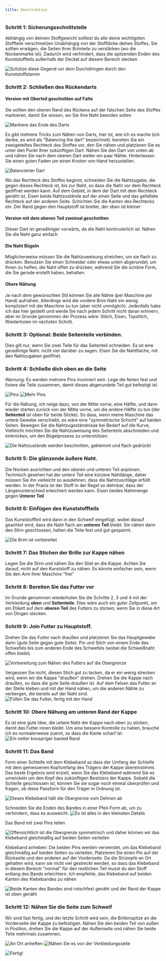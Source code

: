 ```yaml
---
title: Konstruktion
---
```


### Schritt 1: Sicherungsschnittstelle

Abhängig von deinem Stoffgewicht solltest du alle deine wichtigsten Stoffteile verschmelzen Unabhängig von der Stoffdicke deines Stoffes, Sie sollten erwägen, die Seiten Ihrer Brimteile zu verstärken (wo die Nockenmarke ist). Dadurch wird verhindert, dass die spitzenden Enden des Kunststoffteils außerhalb der Deckel auf diesem Bereich stecken

![Schütze diese Gegend vor dem Durchdringen durch den Kunststoffstamm](step16.svg)

### Schritt 2: Schließen des Rückendarts

#### Version mit Oberteil geschnitten auf Falte

Sie sollten den oberen Rand des Rückens auf der falschen Seite des Stoffes markieren, damit Sie wissen, wo Sie Ihre Naht beenden sollen

![Markiere das Ende des Darts](step01.jpg)

Es gibt mehrere Tricks zum Nähen von Darts, hier ist, wie ich es mache (ich denke, es wird als "Balancing the dart" bezeichnet): bereiten Sie ein zweigeteiltes Rechteck des Stoffes vor, den Sie nähen und platzieren Sie es unter den Punkt Ihrer zukünftigen Dart. Nähen Sie den Dart von unten ab und nähen Sie nach dem oberen Dart weiter ein paar Nähte. Hinterlassen Sie einen guten Faden um einen Knoten von Hand herzustellen.

![Balancierter Dart](step02.jpg)

Wo das Rechteck des Stoffes beginnt, schneiden Sie die Nahtzugabe, die gegen dieses Rechteck ist, bis zur Naht, so dass die Naht vor dem Rechteck geöffnet werden kann. Auf dem Gebiet, in dem der Dart mit dem Rechteck genäht ist, Eisen beide Nahtzustände auf der einen Seite und das gefaltete Rechteck auf der anderen Seite. Schichten Sie die Kanten des Rechtecks ein. Der Rand gegen den Hauptstoff ist breiter, der oben ist kleiner

#### Version mit dem oberen Teil zweimal geschnitten

Dieser Dart ist geradliniger vorwärts, da die Naht kontinuierlich ist. Nähen Sie die Naht ganz einfach

#### Die Naht Bügeln

Möglicherweise müssen Sie die Nahtzuweisung streichen, um sie flach zu drücken. Benutzen Sie einen Schneider oder etwas unten abgerundet, um Ihnen zu helfen, die Naht offen zu drücken, während Sie die schöne Form, die Sie gerade erstellt haben, behalten.

#### Obere Nähung

Je nach dem gewünschten Stil können Sie alle Nähte (per Maschine per Hand) aufnähen. Allerdings wird die vordere Brim Naht ein wenig kompliziert mit der Maschine zu tun (aber nicht unmöglich). Jedenfalls habe ich das hier gestellt und werde Sie nach jedem Schritt nicht daran erinnern, aber im Grunde genommen der Prozess wäre: Stitch, Eisen, Topstitch, Wiederholen im nächsten Schritt.

### Schritt 3: Optional: Beide Seitenteile verbinden.

Dies gilt nur, wenn Sie zwei Teile für das Seitenteil schneiden. Es ist eine geradlinige Naht. nicht viel darüber zu sagen. Eisen Sie die Nahtflache, mit den Nahtzugaben geöffnet.

### Schritt 4: Schließe dich oben an die Seite

Warnung: Es werden mehrere Pins involviert sein. Lege die Noten fest und fixiere die Teile zusammen, damit dieses abgerundete Teil gut befestigt ist.

![Pins](step03.jpg) ![Mehr Pins](step04.jpg)

Für die Nähung, ich neige dazu, von der Mitte vorne, eine Hälfte, und dann wieder starten zurück von der Mitte vorne, um die andere Hälfte zu tun (der **Seitenteil** ist oben für beide Sticke). So dass, wenn meine Maschine das untere Gewebe verschiebt, es wäre eine "symmetrische Schicht" auf beiden Seiten. Bewegen Sie die Nahtzugeständnisse bei Bedarf auf die Kurve, Vielleicht möchten Sie die Nahtzuweisung des Seitenteils abschneiden und einknicken, um den Bügelprozess zu unterstützen.

![Die Nahtzustände werden beschnitten, geklemmt und flach gedrückt](step05.jpg)

### Schritt 5: Die glänzende äußere Naht.

Die Nocken ausrichten und den oberen und unteren Teil anpinnen. Technisch gesehen hat der untere Teil eine kürzere Nahtlänge, daher müssen Sie ihn vielleicht so ausdehnen, dass die Nahtzuschläge erfüllt werden. In der Praxis ist der Stoff in der Regel so dehnbar, dass der Längenunterschied erleichtert werden kann. Eisen beides Nahtmenge gegen **Unterer Teil**

### Schritt 6: Einfügen des Kunststoffteils

Das Kunststoffteil wird dann in den Schweif eingefügt, wobei darauf geachtet wird, dass die Naht flach am **unteren Teil** bleibt. Sie nähen dann den Stirn geschlossen, halten die Teile fest und gut gespannt.

![Die Brim ist vorbereitet](step06.jpg)

### Schritt 7: Das Stichen der Brille zur Kappe nähen

Legen Sie die Stirn und nähen Sie den Stiel an die Kappe. Achten Sie darauf, nicht auf den Kunststoff zu nähen. Es könnte einfacher sein, wenn Sie den Arm Ihrer Maschine "frei"

### Schritt 8: Bereiten Sie das Futter vor

Im Grunde genommen wiederholen Sie die Schritte 2, 3 und 4 mit der Verkleidung **oben** und **Seitenteile**. Dies wäre auch ein guter Zeitpunkt, um ein Etikett auf dem **oberen Teil** des Futters zu sticken, wenn Sie in diese Art von Dingen stecken.

### Schritt 9: Join Futter zu Hauptstoff.

Drehen Sie das Futter nach draußen und platzieren Sie das Hauptgewebe darin (gute Seite gegen gute Seite). Pin und Stich von einem Ende des Schwefels bis zum anderen Ende des Schwefels (wobei die Schweißnaht offen bleibt).

![Vorbereitung zum Nähen des Futters auf die Obergrenze](step07.jpg)

Vergessen Sie nicht, diesen Stich gut zu tacken, da er ein wenig strecken wird, wenn wir die Kappe "draußen" drehen. Drehen Sie die Kappe nach draußen, so dass die gute Seite draußen ist. Auf dem Felsen das Futter an der Stelle kleben und mit der Hand nähen, um die anderen Nähte zu verbergen, die bereits auf der Naht sind. ![Füllen Sie das Futter, fertig mit der Hand](step08.jpg)

### Schritt 10: Obere Nähung am unteren Rand der Kappe

Es ist eine gute Idee, die untere Naht der Kappe nach oben zu sticken, damit das Futter innen bleibt. Um eine bessere Kontrolle zu haben, brauche ich es normalerweise zuerst, so dass die Kante scharf ist. ![Ein netter knuspriger basted Rand](step09.jpg)

### Schritt 11: Das Band

Form einer Schleife mit dem Klebeband so dass der Umfang der Schleife mit dem gemessenen Kopfumfang des Trägers der Kappe übereinstimmt. Das beste Ergebnis wird erzielt, wenn Sie das Klebeband während Sie es umwickeln um den Kopf des zukünftigen Besitzers der Kappe. Sobald die Schleife geschlossen ist, können Sie sie sogar noch einmal überprüfen und fragen, ob diese Passform für den Träger in Ordnung ist.

![Dieses Klebeband hält die Obergrenze vom Dehnen ab](step10.jpg)

Schneiden Sie die Enden des Bandes in einer Pfeil-Form ab, um zu verhindern, dass es ausweicht. ![Es ist alles in den kleinsten Details](step11.jpg)

Das Band mit zwei Pins teilen

![Offensichtlich ist die Obergrenze symmetrisch und daher können wir das Klebeband gleichmäßig auf beiden Seiten verteilen](step12.jpg)

Klebeband anheben: Die beiden Pins werden verwendet, um das Klebeband gleichmäßig auf beiden Seiten zu verteilen. Platzieren Sie einen Pin auf der Rückseite und den anderen auf der Vorderseite. Da die Strümpfe an Ort gehalten wird, kann sie nicht viel gestreckt werden, so dass das Klebeband in diesem Bereich "normal" für den restlichen Teil musst du den Stoff entlang des Bands erleichtern. Ich empfehle, das Klebeband auf beiden Kanten des Klebebandes zu nähen

![Beide Kanten des Bandes sind rutschfest genäht und der Rand der Kappe ist oben genäht](step13.jpg)

### Schritt 12: Nähen Sie die Seite zum Schweif

Wir sind fast fertig, und der letzte Schritt wird sein, die Brillenspitze an die Vorderseite der Kappe zu befestigen. Nähen Sie den beiden Teil von außen in Position, drehen Sie die Kappe auf der Außenseite und nähen Sie beide Teile mehrmals zusammen.

![An Ort anheften](step14.jpg) ![Nähen Sie es von der Verkleidungsseite](step15.jpg)

![Fertig!](finished.gif)
